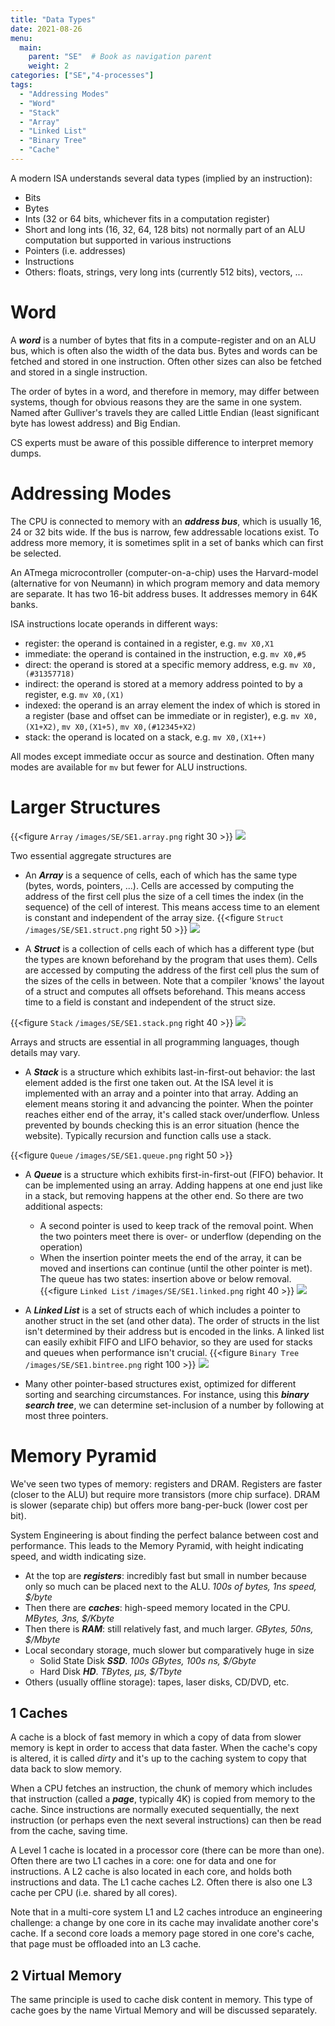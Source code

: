 ```yaml
---
title: "Data Types"
date: 2021-08-26
menu:
  main:
    parent: "SE"  # Book as navigation parent
    weight: 2
categories: ["SE","4-processes"]
tags:
  - "Addressing Modes"
  - "Word"
  - "Stack"
  - "Array"
  - "Linked List"
  - "Binary Tree"
  - "Cache"
---
```

A modern ISA understands several data types (implied by an instruction):

* Bits
* Bytes
* Ints (32 or 64 bits, whichever fits in a computation register)
* Short and long ints (16, 32, 64, 128 bits) not normally part of an ALU computation but supported in various instructions
* Pointers (i.e. addresses)
* Instructions
* Others: floats, strings, very long ints (currently 512 bits), vectors, ...

# Word

A ***word*** is a number of bytes that fits in a compute-register and on an ALU bus, which is often also the width of the data bus. Bytes and words can be fetched and stored in one instruction. Often other sizes can also be fetched and stored in a single instruction.

The order of bytes in a word, and therefore in memory, may differ between systems, though for obvious reasons they are the same in one system. Named after Gulliver's travels they are called Little Endian (least significant byte has lowest address) and Big Endian.

CS experts must be aware of this possible difference to interpret memory dumps.

# Addressing Modes

The CPU is connected to memory with an ***address bus***, which is usually 16, 24 or 32 bits wide. If the bus is narrow, few addressable locations exist. To address more memory, it is sometimes split in a set of banks which can first be selected. 

An ATmega microcontroller (computer-on-a-chip) uses the Harvard-model (alternative for von Neumann) in which program memory and data memory are separate. It has two 16-bit address buses. It addresses memory in 64K banks.

ISA instructions locate operands in different ways:

* register: the operand is contained in a register, e.g. `mv X0,X1`
* immediate: the operand is contained in the instruction, e.g. `mv X0,#5`
* direct: the operand is stored at a specific memory address, e.g. `mv X0,(#31357718)`
* indirect: the operand is stored at a memory address pointed to by a register, e.g. `mv X0,(X1)`
* indexed: the operand is an array element the index of which is stored in a register (base and offset can be immediate or in register), e.g. `mv X0,(X1+X2)`, `mv X0,(X1+5)`, `mv X0,(#12345+X2)`
* stack: the operand is located on a stack, e.g. `mv X0,(X1++)`



All modes except immediate occur as source and destination. Often many modes are available for `mv` but fewer for ALU instructions.



# Larger Structures

{{<figure `Array` `/images/SE/SE1.array.png` right 30 >}}
![](SE1.array.png)

Two essential aggregate structures are

* An ***Array*** is a sequence of cells, each of which has the same type (bytes, words, pointers, ...). Cells are accessed by computing the address of the first cell plus the size of a cell times the index (in the sequence) of the cell of interest. This means access time to an element is constant and independent of the array size.
{{<figure `Struct` `/images/SE/SE1.struct.png` right 50 >}}
![](SE1.struct.png)

* A ***Struct*** is a collection of cells each of which has a different type (but the types are known beforehand by the program that uses them). Cells are accessed by computing the address of the first cell plus the sum of the sizes of the cells in between. Note that a compiler 'knows' the layout of a struct and computes all offsets beforehand. This means access time to a field is constant and independent of the struct size.


{{<figure `Stack` `/images/SE/SE1.stack.png` right 40 >}}
![](SE1.stack.png)

Arrays and structs are essential in all programming languages, though details may vary.

* A ***Stack*** is a structure which exhibits last-in-first-out behavior: the last element added is the first one taken out. At the ISA level it is implemented with an array and a pointer into that array. Adding an element means storing it and advancing the pointer. When the pointer reaches either end of the array, it's called stack over/underflow. Unless prevented by bounds checking this is an error situation (hence the website). Typically recursion and function calls use a stack.


{{<figure `Queue` `/images/SE/SE1.queue.png` right 50 >}} 

* A ***Queue*** is a structure which exhibits first-in-first-out (FIFO) behavior. It can be implemented using an array. Adding happens at one end just like in a stack, but removing happens at the other end.  So there are two additional aspects:
	* A second pointer is used to keep track of the removal point. When the two pointers meet there is over- or underflow (depending on the operation)
	* When the insertion pointer meets the end of the array, it can be moved and insertions can continue (until the other pointer is met). The queue has two states: insertion above or below removal.
{{<figure `Linked List` `/images/SE/SE1.linked.png` right 40 >}}
![](SE1.linked.png)

* A ***Linked List*** is a set of structs each of which includes a pointer to another struct in the set (and other data). The order of structs in the list isn't determined by their address but is encoded in the links. A linked list can easily exhibit FIFO and LIFO behavior, so they are used for stacks and queues when performance isn't crucial.
{{<figure `Binary Tree` `/images/SE/SE1.bintree.png` right 100 >}}
![](SE1.bintree.png)

* Many other pointer-based structures exist, optimized for different sorting and searching circumstances. For instance, using this ***binary search tree***, we can determine set-inclusion of a number by following at most three pointers.

# Memory Pyramid

We've seen two types of memory: registers and DRAM. Registers are faster (closer to the ALU) but require more transistors (more chip surface). DRAM is slower (separate chip) but offers more bang-per-buck (lower cost per bit).

System Engineering is about finding the perfect balance between cost and performance. This leads to the Memory Pyramid, with height indicating speed, and width indicating size.

* At the top are ***registers***: incredibly fast but small in number because only so much can be placed next to the ALU. *100s of bytes, 1ns speed, $/byte*
* Then there are ***caches***: high-speed memory located in the CPU. *MBytes, 3ns, $/Kbyte*
* Then there is ***RAM***: still relatively fast, and much larger. *GBytes, 50ns, $/Mbyte*
* Local secondary storage, much slower but comparatively huge in size
    * Solid State Disk ***SSD***. *100s GBytes, 100s ns, $/Gbyte*
    * Hard Disk ***HD***. *TBytes, µs, $/Tbyte*
* Others (usually offline storage): tapes, laser disks, CD/DVD, etc.

## 1 Caches

A cache is a block of fast memory in which a copy of data from slower memory is kept in order to access that data faster. When the cache's copy is altered, it is called *dirty* and it's up to the caching system to copy that data back to slow memory.

When a CPU fetches an instruction, the chunk of memory which includes that instruction (called a ***page***, typically 4K) is copied from memory to the cache. Since instructions are normally executed sequentially, the next instruction (or perhaps even the next several instructions) can then be read from the cache, saving time.

A Level 1 cache is located in a processor core (there can be more than one). Often there are two L1 caches in a core: one for data and one for instructions. A L2 cache is also located in each core, and holds both instructions and data.  The L1 cache caches L2. Often there is also one L3 cache per CPU (i.e. shared by all cores).

Note that in a multi-core system L1 and L2 caches introduce an engineering challenge: a change by one core in its cache may invalidate another core's cache. If a second core loads a memory page stored in one core's cache, that page must be offloaded into an L3 cache.

## 2 Virtual Memory

The same principle is used to cache disk content in memory. This type of cache goes by the name Virtual Memory and will be discussed separately.
